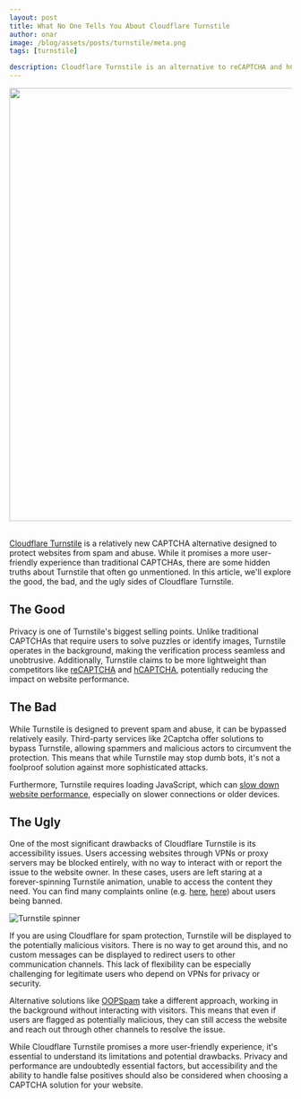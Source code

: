 ```yaml
---
layout: post
title: What No One Tells You About Cloudflare Turnstile
author: onar
image: /blog/assets/posts/turnstile/meta.png
tags: [turnstile]

description: Cloudflare Turnstile is an alternative to reCAPTCHA and hCAPTCHA, but is it better? 
---
```


<center>
<img loading="lazy"  width="772" alt="" src="/blog/assets/posts/turnstile/cloudflare.png">
</center>
<br>

[Cloudflare Turnstile](https://www.cloudflare.com/products/turnstile/) is a relatively new CAPTCHA alternative designed to protect websites from spam and abuse. While it promises a more user-friendly experience than traditional CAPTCHAs, there are some hidden truths about Turnstile that often go unmentioned. In this article, we'll explore the good, the bad, and the ugly sides of Cloudflare Turnstile.

## The Good

Privacy is one of Turnstile's biggest selling points. Unlike traditional CAPTCHAs that require users to solve puzzles or identify images, Turnstile operates in the background, making the verification process seamless and unobtrusive. Additionally, Turnstile claims to be more lightweight than competitors like [reCAPTCHA](https://www.oopspam.com/blog/recaptcha-performance-analyses) and [hCAPTCHA](https://www.oopspam.com/blog/hcaptcha-performance-analyses), potentially reducing the impact on website performance.

## The Bad

While Turnstile is designed to prevent spam and abuse, it can be bypassed relatively easily. Third-party services like 2Captcha offer solutions to bypass Turnstile, allowing spammers and malicious actors to circumvent the protection. This means that while Turnstile may stop dumb bots, it's not a foolproof solution against more sophisticated attacks.

Furthermore, Turnstile requires loading JavaScript, which can [slow down website performance](https://www.oopspam.com/blog/best-wordpress-form-builder-plugins), especially on slower connections or older devices.

## The Ugly

One of the most significant drawbacks of Cloudflare Turnstile is its accessibility issues. Users accessing websites through VPNs or proxy servers may be blocked entirely, with no way to interact with or report the issue to the website owner. In these cases, users are left staring at a forever-spinning Turnstile animation, unable to access the content they need. You can find many complaints online (e.g. [here](https://www.reddit.com/r/CloudFlare/comments/163a64h/cloudflare_turnstile_effectively_blocking_the/), [here](https://community.cloudflare.com/t/vpn-blocking-and-turnstile-system-issues/455312)) about users being banned.

![Turnstile spinner](/blog/assets/posts/turnstile/turnstile-spinner.gif "Turnstile spinner")

If you are using Cloudflare for spam protection, Turnstile will be displayed to the potentially malicious visitors. There is no way to get around this, and no custom messages can be displayed to redirect users to other communication channels.  This lack of flexibility can be especially challenging for legitimate users who depend on VPNs for privacy or security.

Alternative solutions like [OOPSpam](https://www.oopspam.com/) take a different approach, working in the background without interacting with visitors. This means that even if users are flagged as potentially malicious, they can still access the website and reach out through other channels to resolve the issue.

While Cloudflare Turnstile promises a more user-friendly experience, it's essential to understand its limitations and potential drawbacks. Privacy and performance are undoubtedly essential factors, but accessibility and the ability to handle false positives should also be considered when choosing a CAPTCHA solution for your website.